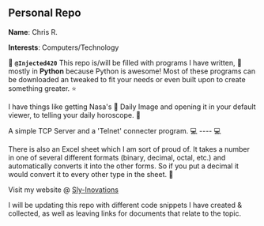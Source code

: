 ## Personal Repo

**Name**: Chris R.

**Interests**: Computers/Technology

👋 **`@Injected420`**
This repo is/will be filled with programs I have written, :eyes: mostly in **Python** because Python is awesome!
Most of these programs can be downloaded an tweaked to fit your needs or even built upon to create something greater.
:star: 

I have things like getting Nasa's :rocket: Daily Image and opening it in your default viewer, to telling your daily horoscope. :calendar:

A simple TCP Server and a 'Telnet' connecter program. :computer: ---- :computer:

There is also an Excel sheet which I am sort of proud of. It takes a number in one of several different formats (binary, decimal, octal, etc.) and automatically converts it into the other forms. So if you put a decimal it would convert it to every other type in the sheet. 📲

Visit my website @ [Sly-Inovations](https://www.sly-security.com/)

I will be updating this repo with different code snippets I have created & collected, as well as leaving links for documents that relate to the topic.


<!---
Injected420/Injected420 is a ✨ special ✨ repository because its `README.md` (this file) appears on your GitHub profile.
You can click the Preview link to take a look at your changes.
--->
